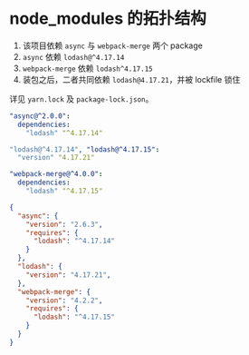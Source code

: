 # node_modules 的拓扑结构

1. 该项目依赖 `async` 与 `webpack-merge` 两个 package
1. `async` 依赖 `lodash@^4.17.14`
1. `webpack-merge` 依赖 `lodash^4.17.15`
1. 装包之后，二者共同依赖 `lodash@4.17.21`，并被 lockfile 锁住

详见 `yarn.lock` 及 `package-lock.json`。

``` yaml
"async@^2.0.0":
  dependencies:
    "lodash" "^4.17.14"

"lodash@^4.17.14", "lodash@^4.17.15":
  "version" "4.17.21"

"webpack-merge@^4.0.0":
  dependencies:
    "lodash" "^4.17.15"
```

``` json
{
  "async": {
    "version": "2.6.3",
    "requires": {
      "lodash": "^4.17.14"
    }
  },
  "lodash": {
    "version": "4.17.21",
  },
  "webpack-merge": {
    "version": "4.2.2",
    "requires": {
      "lodash": "^4.17.15"
    }
  }
}
```